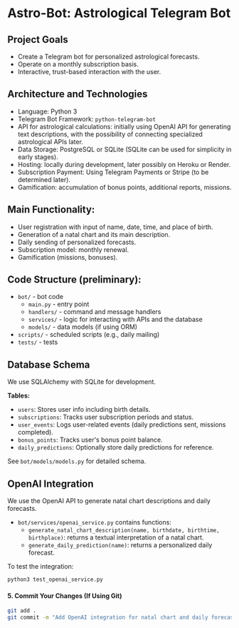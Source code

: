 # Astro-Bot: Astrological Telegram Bot

## Project Goals
- Create a Telegram bot for personalized astrological forecasts.
- Operate on a monthly subscription basis.
- Interactive, trust-based interaction with the user.

## Architecture and Technologies
- Language: Python 3
- Telegram Bot Framework: `python-telegram-bot`
- API for astrological calculations: initially using OpenAI API for generating text descriptions, with the possibility of connecting specialized astrological APIs later.
- Data Storage: PostgreSQL or SQLite (SQLite can be used for simplicity in early stages).
- Hosting: locally during development, later possibly on Heroku or Render.
- Subscription Payment: Using Telegram Payments or Stripe (to be determined later).
- Gamification: accumulation of bonus points, additional reports, missions.

## Main Functionality:
- User registration with input of name, date, time, and place of birth.
- Generation of a natal chart and its main description.
- Daily sending of personalized forecasts.
- Subscription model: monthly renewal.
- Gamification (missions, bonuses).

## Code Structure (preliminary):
- `bot/` - bot code
  - `main.py` - entry point
  - `handlers/` - command and message handlers
  - `services/` - logic for interacting with APIs and the database
  - `models/` - data models (if using ORM)
- `scripts/` - scheduled scripts (e.g., daily mailing)
- `tests/` - tests

## Database Schema

We use SQLAlchemy with SQLite for development.

**Tables:**
- `users`: Stores user info including birth details.
- `subscriptions`: Tracks user subscription periods and status.
- `user_events`: Logs user-related events (daily predictions sent, missions completed).
- `bonus_points`: Tracks user's bonus point balance.
- `daily_predictions`: Optionally store daily predictions for reference.

See `bot/models/models.py` for detailed schema.

## OpenAI Integration

We use the OpenAI API to generate natal chart descriptions and daily forecasts.

- `bot/services/openai_service.py` contains functions:
  - `generate_natal_chart_description(name, birthdate, birthtime, birthplace)`: returns a textual interpretation of a natal chart.
  - `generate_daily_prediction(name)`: returns a personalized daily forecast.

To test the integration:
```bash
python3 test_openai_service.py
```

#### 5. Commit Your Changes (If Using Git)

```bash
git add .
git commit -m "Add OpenAI integration for natal chart and daily forecasts"
